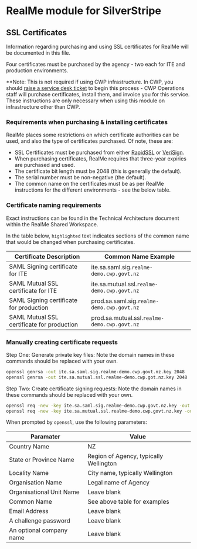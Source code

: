 # RealMe module for SilverStripe

## SSL Certificates

Information regarding purchasing and using SSL certificates for RealMe will be documented in this file.

Four certificates must be purchased by the agency - two each for ITE and production environments.

**Note: This is not required if using CWP infrastructure. In CWP, you should
[raise a service desk ticket](https://www.cwp.govt.nz/service-desk/new-request/) to begin this process -
CWP Operations staff will purchase certificates, install them, and invoice you for this service. These
instructions are only necessary when using this module on infrastructure other than CWP. 

### Requirements when purchasing & installing certificates

RealMe places some restrictions on which certificate authorities can be used, and also the type of
certificates purchased. Of note, these are:

* SSL Certificates must be purchased from either [RapidSSL](https://www.rapidssl.com/) or 
  [VeriSign](https://www.verisign.com/).
* When purchasing certificates, RealMe requires that three-year expiries are purchased and used.
* The certificate bit length must be 2048 (this is generally the default).
* The serial number must be non-negative (the default).
* The common name on the certificates must be as per RealMe instructions for the different
  environments - see the below table.

### Certificate naming requirements

Exact instructions can be found in the Technical Architecture document within the RealMe Shared Workspace.

In the table below, `highlighted` text indicates sections of the common name that would be changed when
purchasing certificates.

| **Certificate Description**                | **Common Name Example**                      |
| ------------------------------------------ | -------------------------------------------- |
| SAML Signing certificate for ITE           | ite.sa.saml.sig.`realme-demo.cwp.govt.nz`    |
| SAML Mutual SSL certificate for ITE        | ite.sa.mutual.ssl.`realme-demo.cwp.govt.nz`  |
| SAML Signing certificate for production    | prod.sa.saml.sig.`realme-demo.cwp.govt.nz`   |
| SAML Mutual SSL certificate for production | prod.sa.mutual.ssl.`realme-demo.cwp.govt.nz` |

### Manually creating certificate requests

Step One: Generate private key files:
Note the domain names in these commands should be replaced with your own.

```bash
openssl genrsa -out ite.sa.saml.sig.realme-demo.cwp.govt.nz.key 2048
openssl genrsa -out ite.sa.mutual.ssl.realme-demo.cwp.got.nz.key 2048
```

Step Two: Create certificate signing requests:
Note the domain names in these commands should be replaced with your own.

```bash
openssl req -new -key ite.sa.saml.sig.realme-demo.cwp.govt.nz.key -out ite.sa.saml.sig.realme-demo.cwp.govt.nz.csr
openssl req -new -key ite.sa.mutual.ssl.realme-demo.cwp.govt.nz.key -out ite.sa.mutual.ssl.realme-demo.cwp.govt.nz.csr
```

When prompted by `openssl`, use the following parameters:

| **Paramater**            | **Value**                              |
| ------------------------ | -------------------------------------- |
| Country Name             | NZ                                     |
| State or Province Name   | Region of Agency, typically Wellington |
| Locality Name            | City name, typically Wellington        |
| Organisation Name        | Legal name of Agency                   |
| Organisational Unit Name | Leave blank                            |
| Common Name              | See above table for examples           |
| Email Address            | Leave blank                            |
| A challenge password     | Leave blank                            |
| An optional company name | Leave blank                            |

